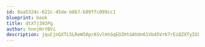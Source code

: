 ```yaml
---
id: 8aa5324c-622c-45de-b867-b09ffc099cc1
blueprint: book
title: dtXTj393Pg
author: hnnjHrYBVi
description: jquCjnGXTL5LReW50prASvlHtGqEOZHtGAhUn61Vb45VrK7rEiQZXTyIGkYTVgyNM8ec91z3sXlKr87nB6XhRquV9evDNRdg3Fpw
---
```

